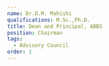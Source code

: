 ```yaml
---
name: Dr.D.M. Mahishi
qualifications: M.Sc.,Ph.D.
title: Dean and Principal, ABBS
position: Chairman
tags:
  - Advisory Council
order: 1
---
```

